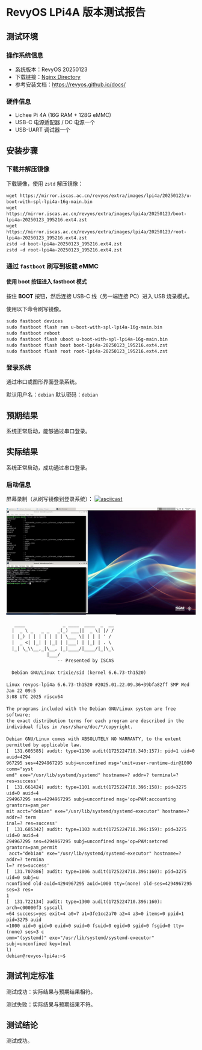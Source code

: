 # RevyOS LPi4A 版本测试报告

## 测试环境

### 操作系统信息

- 系统版本：RevyOS 20250123
- 下载链接：[Nginx Directory](https://mirror.iscas.ac.cn/revyos/extra/images/lpi4a/20250123/)
- 参考安装文档：https://revyos.github.io/docs/

### 硬件信息

- Lichee Pi 4A (16G RAM + 128G eMMC)
- USB-C 电源适配器 / DC 电源一个
- USB-UART 调试器一个

## 安装步骤

### 下载并解压镜像

下载镜像，使用 `zstd` 解压镜像：

```shell
wget https://mirror.iscas.ac.cn/revyos/extra/images/lpi4a/20250123/u-boot-with-spl-lpi4a-16g-main.bin
wget https://mirror.iscas.ac.cn/revyos/extra/images/lpi4a/20250123/boot-lpi4a-20250123_195216.ext4.zst
wget https://mirror.iscas.ac.cn/revyos/extra/images/lpi4a/20250123/root-lpi4a-20250123_195216.ext4.zst
zstd -d boot-lpi4a-20250123_195216.ext4.zst
zstd -d root-lpi4a-20250123_195216.ext4.zst
```

### 通过 `fastboot` 刷写到板载 eMMC

#### 使用 boot 按钮进入 fastboot 模式

按住 **BOOT** 按钮，然后连接 USB-C 线（另一端连接 PC）进入 USB 烧录模式。

使用以下命令刷写镜像。

```shell
sudo fastboot devices
sudo fastboot flash ram u-boot-with-spl-lpi4a-16g-main.bin
sudo fastboot reboot
sudo fastboot flash uboot u-boot-with-spl-lpi4a-16g-main.bin
sudo fastboot flash boot boot-lpi4a-20250123_195216.ext4.zst
sudo fastboot flash root root-lpi4a-20250123_195216.ext4.zst
```

### 登录系统

通过串口或图形界面登录系统。

默认用户名：`debian`
默认密码：`debian`

## 预期结果

系统正常启动，能够通过串口登录。

## 实际结果

系统正常启动，成功通过串口登录。

### 启动信息

屏幕录制（从刷写镜像到登录系统）：
[![asciicast](https://asciinema.org/a/aG83MyK1jsHqWPD234Trl1GEp.svg)](https://asciinema.org/a/aG83MyK1jsHqWPD234Trl1GEp)

![A](A.jpg)

```log
   ____              _ ____  ____  _  __
  |  _ \ _   _ _   _(_) ___||  _ \| |/ /
  | |_) | | | | | | | \___ \| | | | ' / 
  |  _ <| |_| | |_| | |___) | |_| | . \ 
  |_| \_\\__,_|\__, |_|____/|____/|_|\_\
               |___/                    
                   -- Presented by ISCAS

  Debian GNU/Linux trixie/sid (kernel 6.6.73-th1520)

Linux revyos-lpi4a 6.6.73-th1520 #2025.01.22.09.36+39bfa82ff SMP Wed Jan 22 09:5
3:08 UTC 2025 riscv64

The programs included with the Debian GNU/Linux system are free software;
the exact distribution terms for each program are described in the
individual files in /usr/share/doc/*/copyright.

Debian GNU/Linux comes with ABSOLUTELY NO WARRANTY, to the extent
permitted by applicable law.
[  131.605585] audit: type=1130 audit(1725224710.340:157): pid=1 uid=0 auid=4294
967295 ses=4294967295 subj=unconfined msg='unit=user-runtime-dir@1000 comm="syst
emd" exe="/usr/lib/systemd/systemd" hostname=? addr=? terminal=? res=success'
[  131.661424] audit: type=1101 audit(1725224710.396:158): pid=3275 uid=0 auid=4
294967295 ses=4294967295 subj=unconfined msg='op=PAM:accounting grantors=pam_per
mit acct="debian" exe="/usr/lib/systemd/systemd-executor" hostname=? addr=? term
inal=? res=success'
[  131.685342] audit: type=1103 audit(1725224710.396:159): pid=3275 uid=0 auid=4
294967295 ses=4294967295 subj=unconfined msg='op=PAM:setcred grantors=pam_permit
 acct="debian" exe="/usr/lib/systemd/systemd-executor" hostname=? addr=? termina
l=? res=success'                                     
[  131.707886] audit: type=1006 audit(1725224710.396:160): pid=3275 uid=0 subj=u
nconfined old-auid=4294967295 auid=1000 tty=(none) old-ses=4294967295 ses=3 res=
1
[  131.722134] audit: type=1300 audit(1725224710.396:160): arch=c00000f3 syscall
=64 success=yes exit=4 a0=7 a1=3fe1cc2a70 a2=4 a3=0 items=0 ppid=1 pid=3275 auid
=1000 uid=0 gid=0 euid=0 suid=0 fsuid=0 egid=0 sgid=0 fsgid=0 tty=(none) ses=3 c
omm="(systemd)" exe="/usr/lib/systemd/systemd-executor" subj=unconfined key=(nul
l)
debian@revyos-lpi4a:~$ 

```

## 测试判定标准

测试成功：实际结果与预期结果相符。

测试失败：实际结果与预期结果不符。

## 测试结论

测试成功。